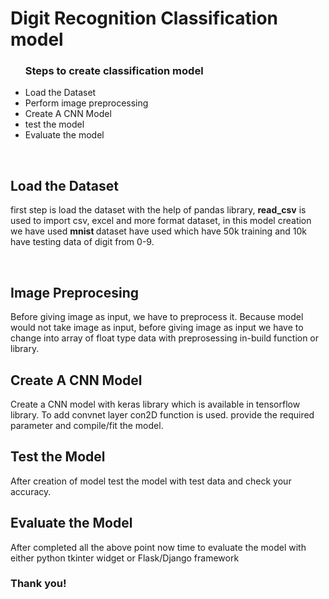 
<h1>Digit Recognition Classification model</h1>
<ul><h3>Steps to create classification model</h3>
  <li>Load the Dataset</li>
  <li>Perform image preprocessing</li>
  <li> Create A CNN Model</li>
  <li>test the model</li>
  <li>Evaluate the model</li>
</ul>
<br>
<h2>Load the Dataset</h2>
<p>first step is load the dataset with the help of pandas library, <b>read_csv</b> is used to import csv, excel and more format dataset, in this model creation we have used <b>mnist </b> dataset  have used which have 50k training and 10k have testing data of digit from 0-9.</p>
<br>
<h2>Image Preprocesing
</h2>
<p> Before giving image as input, we have to preprocess it. Because model would not take image as input, before giving image as input we have to change into array of float type data with preprosessing in-build function or library.  </p>
<h2>Create A CNN Model</h2>
<p>Create a CNN model with keras library which is available in tensorflow library. To add convnet layer con2D function is used. provide the required parameter and compile/fit the model.</p>
<h2>Test the Model </h2>
<p>After creation of model test the model with test data and check your accuracy.</p>
<h2>Evaluate the Model</h2>
<p>After completed all the above point now time to evaluate the model with either python tkinter widget or Flask/Django framework  </p>
<h3>Thank you! </h3>

